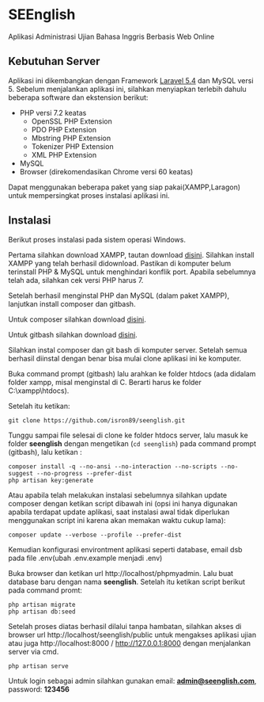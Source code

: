 # SEEnglish

Aplikasi Administrasi Ujian Bahasa Inggris Berbasis Web Online

## Kebutuhan Server

Aplikasi ini dikembangkan dengan Framework <a href="https://laravel.com/docs/5.5" target="_blank" title="silahkan buka di tab baru, dengan klik kanan atau klik CTRL + clik">Laravel 5.4</a> dan MySQL versi 5. Sebelum menjalankan aplikasi ini, silahkan menyiapkan terlebih dahulu beberapa software dan ekstension berikut:

- PHP versi 7.2 keatas
  - OpenSSL PHP Extension
  - PDO PHP Extension
  - Mbstring PHP Extension
  - Tokenizer PHP Extension
  - XML PHP Extension
- MySQL
- Browser (direkomendasikan Chrome versi 60 keatas)

Dapat menggunakan beberapa paket yang siap pakai(XAMPP,Laragon) untuk mempersingkat proses instalasi aplikasi ini.

## Instalasi

Berikut proses instalasi pada sistem operasi Windows.

Pertama silahkan download XAMPP, tautan download <a href="https://www.apachefriends.org/xampp-files/7.0.32/xampp-win32-7.0.32-0-VC14-installer.exe" target="_blank" title="silahkan buka di tab baru, dengan klik kanan atau klik CTRL + clik">disini</a>.
Silahkan install XAMPP yang telah berhasil didownload. Pastikan di komputer belum terinstall PHP & MySQL untuk menghindari konflik port. Apabila sebelumnya telah ada, silahkan cek versi PHP harus 7.

Setelah berhasil menginstal PHP dan MySQL (dalam paket XAMPP), lanjutkan install composer dan gitbash.

Untuk composer silahkan download <a href="https://getcomposer.org/" target="_blank" title="silahkan buka di tab baru, dengan klik kanan atau klik CTRL + clik">disini</a>.

Untuk gitbash silahkan download <a href="https://git-scm.com/download/win" target="_blank" title="silahkan buka di tab baru, dengan klik kanan atau klik CTRL + clik">disini</a>.

Silahkan instal composer dan git bash di komputer server. Setelah semua berhasil diinstal dengan benar bisa mulai clone aplikasi ini ke komputer.

Buka command prompt (gitbash) lalu arahkan ke folder htdocs (ada didalam folder xampp, misal menginstal di C. Berarti harus ke folder C:\\xampp\htdocs).

Setelah itu ketikan:

```
git clone https://github.com/isron89/seenglish.git
```

Tunggu sampai file selesai di clone ke folder htdocs server, lalu masuk ke folder <b>seenglish</b> dengan mengetikan (`cd seenglish`) pada command prompt (gitbash), lalu ketikan :

```
composer install -q --no-ansi --no-interaction --no-scripts --no-suggest --no-progress --prefer-dist
php artisan key:generate
```

Atau apabila telah melakukan instalasi sebelumnya silahkan update composer dengan ketikan script dibawah ini (opsi ini hanya digunakan apabila terdapat update aplikasi, saat instalasi awal tidak diperlukan menggunakan script ini karena akan memakan waktu cukup lama):

```
composer update --verbose --profile --prefer-dist
```

Kemudian konfigurasi environtment aplikasi seperti database, email dsb pada file .env(ubah .env.example menjadi .env)

Buka browser dan ketikan url http://localhost/phpmyadmin. Lalu buat database baru dengan nama <b>seenglish</b>. Setelah itu ketikan script berikut pada command promt:

```
php artisan migrate
php artisan db:seed
```

Setelah proses diatas berhasil dilalui tanpa hambatan, silahkan akses di browser url http://localhost/seenglish/public untuk mengakses aplikasi ujian atau juga http://localhost:8000 / http://127.0.0.1:8000 dengan menjalankan server via cmd.

```
php artisan serve
```

Untuk login sebagai admin silahkan gunakan email: <b>admin@seenglish.com</b>, password: <b>123456</b>
